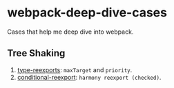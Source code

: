 # webpack-deep-dive-cases

Cases that help me deep dive into webpack.

## Tree Shaking

1. [type-reexports](./type-reexports): `maxTarget` and `priority`.
2. [conditional-reexport](./conditional-reexport): `harmony reexport (checked)`.
